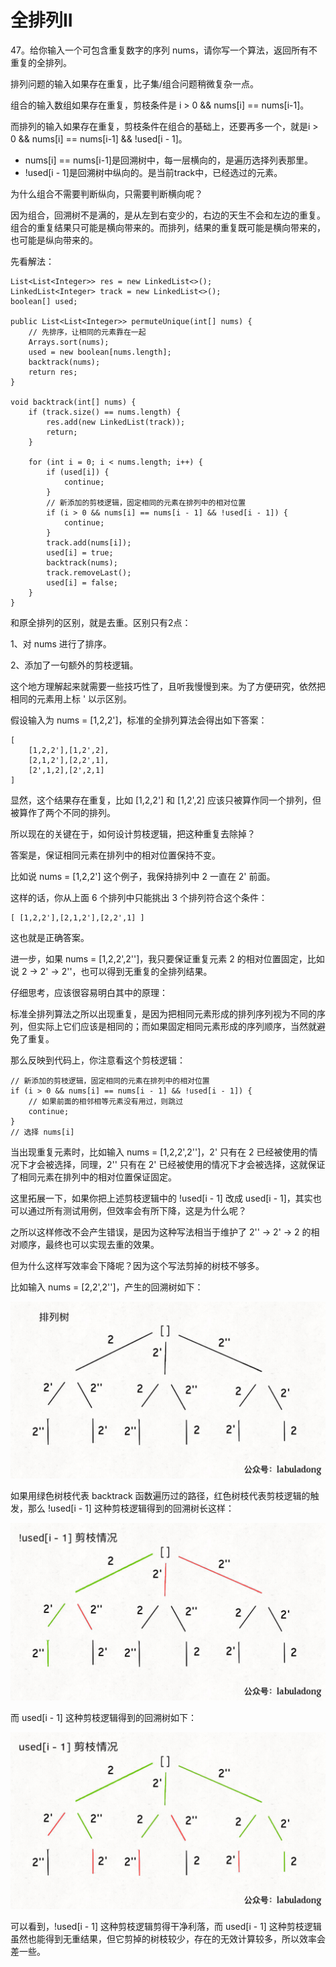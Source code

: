 # 全排列II

47。给你输入一个可包含重复数字的序列 nums，请你写一个算法，返回所有不重复的全排列。

排列问题的输入如果存在重复，比子集/组合问题稍微复杂一点。

组合的输入数组如果存在重复，剪枝条件是 i > 0 && nums[i] == nums[i-1]。

而排列的输入如果存在重复，剪枝条件在组合的基础上，还要再多一个，就是i > 0 && nums[i] == nums[i-1] && !used[i - 1]。

- nums[i] == nums[i-1]是回溯树中，每一层横向的，是遍历选择列表那里。
- !used[i - 1]是回溯树中纵向的。是当前track中，已经选过的元素。

为什么组合不需要判断纵向，只需要判断横向呢？

因为组合，回溯树不是满的，是从左到右变少的，右边的天生不会和左边的重复。组合的重复结果只可能是横向带来的。而排列，结果的重复既可能是横向带来的，也可能是纵向带来的。

先看解法：

```
List<List<Integer>> res = new LinkedList<>();
LinkedList<Integer> track = new LinkedList<>();
boolean[] used;

public List<List<Integer>> permuteUnique(int[] nums) {
    // 先排序，让相同的元素靠在一起
    Arrays.sort(nums);
    used = new boolean[nums.length];
    backtrack(nums);
    return res;
}

void backtrack(int[] nums) {
    if (track.size() == nums.length) {
        res.add(new LinkedList(track));
        return;
    }

    for (int i = 0; i < nums.length; i++) {
        if (used[i]) {
            continue;
        }
        // 新添加的剪枝逻辑，固定相同的元素在排列中的相对位置
        if (i > 0 && nums[i] == nums[i - 1] && !used[i - 1]) {
            continue;
        }
        track.add(nums[i]);
        used[i] = true;
        backtrack(nums);
        track.removeLast();
        used[i] = false;
    }
}
```

和原全排列的区别，就是去重。区别只有2点：

1、对 nums 进行了排序。

2、添加了一句额外的剪枝逻辑。

这个地方理解起来就需要一些技巧性了，且听我慢慢到来。为了方便研究，依然把相同的元素用上标 ' 以示区别。

假设输入为 nums = [1,2,2']，标准的全排列算法会得出如下答案：

```
[
    [1,2,2'],[1,2',2],
    [2,1,2'],[2,2',1],
    [2',1,2],[2',2,1]
]
```

显然，这个结果存在重复，比如 [1,2,2'] 和 [1,2',2] 应该只被算作同一个排列，但被算作了两个不同的排列。

所以现在的关键在于，如何设计剪枝逻辑，把这种重复去除掉？

答案是，保证相同元素在排列中的相对位置保持不变。

比如说 nums = [1,2,2'] 这个例子，我保持排列中 2 一直在 2' 前面。

这样的话，你从上面 6 个排列中只能挑出 3 个排列符合这个条件：

```
[ [1,2,2'],[2,1,2'],[2,2',1] ]
```

这也就是正确答案。

进一步，如果 nums = [1,2,2',2'']，我只要保证重复元素 2 的相对位置固定，比如说 2 -> 2' -> 2''，也可以得到无重复的全排列结果。

仔细思考，应该很容易明白其中的原理：

标准全排列算法之所以出现重复，是因为把相同元素形成的排列序列视为不同的序列，但实际上它们应该是相同的；而如果固定相同元素形成的序列顺序，当然就避免了重复。

那么反映到代码上，你注意看这个剪枝逻辑：

```
// 新添加的剪枝逻辑，固定相同的元素在排列中的相对位置
if (i > 0 && nums[i] == nums[i - 1] && !used[i - 1]) {
    // 如果前面的相邻相等元素没有用过，则跳过
    continue;
}
// 选择 nums[i]
```

当出现重复元素时，比如输入 nums = [1,2,2',2'']，2' 只有在 2 已经被使用的情况下才会被选择，同理，2'' 只有在 2' 已经被使用的情况下才会被选择，这就保证了相同元素在排列中的相对位置保证固定。

这里拓展一下，如果你把上述剪枝逻辑中的 !used[i - 1] 改成 used[i - 1]，其实也可以通过所有测试用例，但效率会有所下降，这是为什么呢？

之所以这样修改不会产生错误，是因为这种写法相当于维护了 2'' -> 2' -> 2 的相对顺序，最终也可以实现去重的效果。

但为什么这样写效率会下降呢？因为这个写法剪掉的树枝不够多。

比如输入 nums = [2,2',2'']，产生的回溯树如下：

![](imgs/12.jpg)

如果用绿色树枝代表 backtrack 函数遍历过的路径，红色树枝代表剪枝逻辑的触发，那么 !used[i - 1] 这种剪枝逻辑得到的回溯树长这样：

![](imgs/13.jpg)

而 used[i - 1] 这种剪枝逻辑得到的回溯树如下：

![](imgs/14.jpg)

可以看到，!used[i - 1] 这种剪枝逻辑剪得干净利落，而 used[i - 1] 这种剪枝逻辑虽然也能得到无重结果，但它剪掉的树枝较少，存在的无效计算较多，所以效率会差一些。